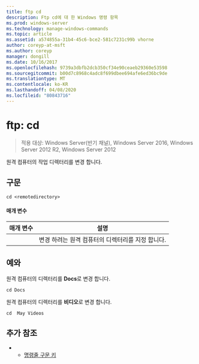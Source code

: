 ```yaml
---
title: ftp cd
description: Ftp cd에 대 한 Windows 명령 항목
ms.prod: windows-server
ms.technology: manage-windows-commands
ms.topic: article
ms.assetid: a574855a-31b4-45c6-bce2-581c7231c99b vhorne
author: coreyp-at-msft
ms.author: coreyp
manager: dongill
ms.date: 10/16/2017
ms.openlocfilehash: 9739a3dbfb2dcb350cf34e90ceaeb29360e53598
ms.sourcegitcommit: b00d7c8968c4adc8f699dbee694afe6ed36bc9de
ms.translationtype: MT
ms.contentlocale: ko-KR
ms.lasthandoff: 04/08/2020
ms.locfileid: "80843716"
---
```

# <a name="ftp-cd"></a>ftp: cd

>적용 대상: Windows Server(반기 채널), Windows Server 2016, Windows Server 2012 R2, Windows Server 2012

원격 컴퓨터의 작업 디렉터리를 변경 합니다.   
## <a name="syntax"></a>구문  
```  
cd <remotedirectory>  
```  
#### <a name="parameters"></a>매개 변수  

|     매개 변수     |                                 설명                                 |
|-------------------|-----------------------------------------------------------------------------|
| <remotedirectory> | 변경 하려는 원격 컴퓨터의 디렉터리를 지정 합니다. |

## <a name="examples"></a><a name=BKMK_Examples></a>예와  
원격 컴퓨터의 디렉터리를 **Docs**로 변경 합니다.  
```  
cd Docs  
```  
원격 컴퓨터의 디렉터리를 **비디오**로 변경 합니다.  
```  
cd  May Videos  
```  
## <a name="additional-references"></a>추가 참조  
-   - [명령줄 구문 키](command-line-syntax-key.md)  
